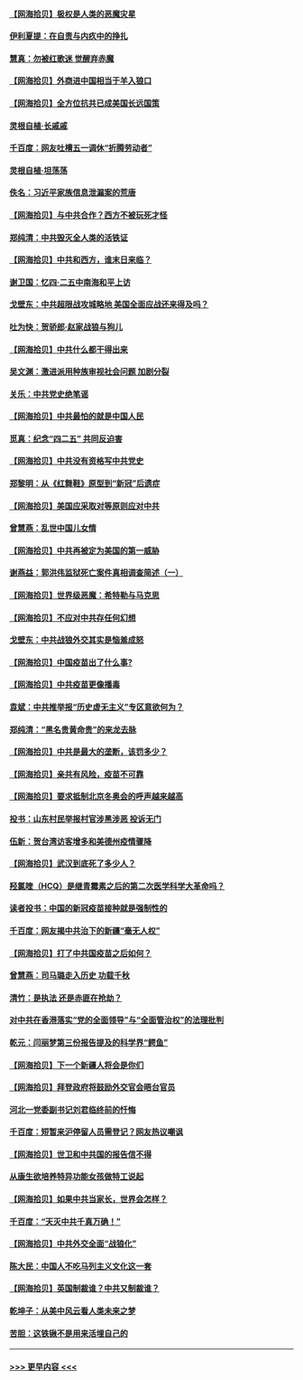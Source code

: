 #### [【网海拾贝】极权是人类的恶魔灾星](../pages/nsc993/n12910697.md?t=04290951) 
#### [伊利夏提：在自责与内疚中的挣扎](../pages/nsc993/n12910493.md?t=04290951) 
#### [慧真：勿被红歌迷 觉醒弃赤魔](../pages/nsc993/n12910485.md?t=04290951) 
#### [【网海拾贝】外商进中国相当于羊入狼口](../pages/nsc993/n12908274.md?t=04290951) 
#### [【网海拾贝】全方位抗共已成美国长远国策](../pages/nsc993/n12906878.md?t=04290951) 
#### [灵根自植‧长戚戚](../pages/nsc993/n12905585.md?t=04290951) 
#### [千百度：网友吐槽五一调休“折腾劳动者”](../pages/nsc993/n12905934.md?t=04290951) 
#### [灵根自植‧坦荡荡](../pages/nsc993/n12905562.md?t=04290951) 
#### [佚名：习近平家族信息泄漏案的荒唐](../pages/nsc993/n12904705.md?t=04290951) 
#### [【网海拾贝】与中共合作？西方不被玩死才怪](../pages/nsc993/n12903873.md?t=04290951) 
#### [郑纯清：中共毁灭全人类的活铁证](../pages/nsc993/n12903785.md?t=04290951) 
#### [【网海拾贝】中共和西方，谁末日来临？](../pages/nsc993/n12903482.md?t=04290951) 
#### [谢卫国：忆四‧二五中南海和平上访](../pages/nsc993/n12902192.md?t=04290951) 
#### [戈壁东：中共超限战攻城略地 美国全面应战还来得及吗？](../pages/nsc993/n12902297.md?t=04290951) 
#### [吐为快：贺骄郎‧赵家战狼与狗儿](../pages/nsc993/n12902280.md?t=04290951) 
#### [【网海拾贝】中共什么都干得出来](../pages/nsc993/n12897500.md?t=04290951) 
#### [吴文渊：激进派用种族审视社会问题 加剧分裂](../pages/nsc993/n12893881.md?t=04290951) 
#### [关乐：中共党史绝笔谣](../pages/nsc993/n12897270.md?t=04290951) 
#### [【网海拾贝】中共最怕的就是中国人民](../pages/nsc993/n12894705.md?t=04290951) 
#### [觅真：纪念“四二五” 共同反迫害](../pages/nsc993/n12894553.md?t=04290951) 
#### [【网海拾贝】中共没有资格写中共党史](../pages/nsc993/n12892231.md?t=04290951) 
#### [郑黎明：从《红舞鞋》原型到“新冠”后遗症](../pages/nsc993/n12890469.md?t=04290951) 
#### [【网海拾贝】美国应采取对等原则应对中共](../pages/nsc993/n12889176.md?t=04290951) 
#### [曾慧燕：乱世中国儿女情](../pages/nsc993/n12887931.md?t=04290951) 
#### [【网海拾贝】中共再被定为美国的第一威胁](../pages/nsc993/n12887580.md?t=04290951) 
#### [谢燕益：郭洪伟监狱死亡案件真相调查简述（一）](../pages/nsc993/n12885648.md?t=04290951) 
#### [【网海拾贝】世界级恶魔：希特勒与马克思](../pages/nsc993/n12884062.md?t=04290951) 
#### [【网海拾贝】不应对中共存任何幻想](../pages/nsc993/n12881460.md?t=04290951) 
#### [戈壁东：中共战狼外交其实是恼羞成怒](../pages/nsc993/n12880392.md?t=04290951) 
#### [【网海拾贝】中国疫苗出了什么事?](../pages/nsc993/n12879124.md?t=04290951) 
#### [【网海拾贝】中共疫苗更像播毒](../pages/nsc993/n12876631.md?t=04290951) 
#### [袁斌：中共推举报“历史虚无主义”专区意欲何为？](../pages/nsc993/n12876530.md?t=04290951) 
#### [郑纯清：“黑名贵黄命贵”的来龙去脉](../pages/nsc993/n12875589.md?t=04290951) 
#### [【网海拾贝】中共是最大的垄断，该罚多少？](../pages/nsc993/n12874006.md?t=04290951) 
#### [【网海拾贝】亲共有风险，疫苗不可靠](../pages/nsc993/n12872224.md?t=04290951) 
#### [【网海拾贝】要求抵制北京冬奥会的呼声越来越高](../pages/nsc993/n12868962.md?t=04290951) 
#### [投书：山东村民举报村官涉黑涉恶 投诉无门](../pages/nsc993/n12869726.md?t=04290951) 
#### [伍新：贺台湾访客增多和美德州疫情骤降](../pages/nsc993/n12865651.md?t=04290951) 
#### [【网海拾贝】武汉到底死了多少人？](../pages/nsc993/n12863707.md?t=04290951) 
#### [羟氯喹（HCQ）是继青霉素之后的第二次医学科学大革命吗？](../pages/nsc993/n12638564.md?t=04290951) 
#### [读者投书：中国的新冠疫苗接种就是强制性的](../pages/nsc993/n12859932.md?t=04290951) 
#### [千百度：网友揭中共治下的新疆“毫无人权”](../pages/nsc993/n12858385.md?t=04290951) 
#### [【网海拾贝】打了中共国疫苗之后如何？](../pages/nsc993/n12857866.md?t=04290951) 
#### [曾慧燕：司马璐走入历史 功载千秋](../pages/nsc993/n12856996.md?t=04290951) 
#### [清竹：是执法 还是赤匪在抢劫？](../pages/nsc993/n12856952.md?t=04290951) 
#### [对中共在香港落实“党的全面领导”与“全面管治权”的法理批判](../pages/nsc993/n12856929.md?t=04290951) 
#### [乾元：闫丽梦第三份报告提及的科学界“鳄鱼”](../pages/nsc993/n12855985.md?t=04290951) 
#### [【网海拾贝】下一个新疆人将会是你们](../pages/nsc993/n12855864.md?t=04290951) 
#### [【网海拾贝】拜登政府将鼓励外交官会晤台官员](../pages/nsc993/n12853615.md?t=04290951) 
#### [河北一党委副书记刘君临终前的忏悔](../pages/nsc993/n12849420.md?t=04290951) 
#### [千百度：短暂来沪停留人员需登记？网友热议嘲讽](../pages/nsc993/n12853497.md?t=04290951) 
#### [【网海拾贝】世卫和中共国的报告信不得](../pages/nsc993/n12850902.md?t=04290951) 
#### [从康生欲培养特异功能女孩做特工说起](../pages/nsc993/n12849289.md?t=04290951) 
#### [【网海拾贝】如果中共当家长，世界会怎样？](../pages/nsc993/n12848436.md?t=04290951) 
#### [千百度：“天灭中共千真万确！”](../pages/nsc993/n12845659.md?t=04290951) 
#### [【网海拾贝】中共外交全面“战狼化”](../pages/nsc993/n12845607.md?t=04290951) 
#### [陈大民：中国人不吃马列主义文化这一套](../pages/nsc993/n12842496.md?t=04290951) 
#### [【网海拾贝】英国制裁谁？中共又制裁谁？](../pages/nsc993/n12840909.md?t=04290951) 
#### [乾坤子：从美中风云看人类未来之梦](../pages/nsc993/n12840590.md?t=04290951) 
#### [苦胆：这铁锹不是用来活埋自己的](../pages/nsc993/n12839512.md?t=04290951) 

----
#### [ >>> 更早内容 <<< ](../indexes/nsc993-earlier.md)
